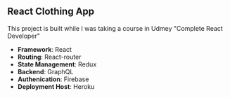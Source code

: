## React Clothing App

This project is built while I was taking a course in Udmey "Complete React Developer"

 - **Framework**: React
 - **Routing**: React-router
 - **State Management**: Redux
 - **Backend**: GraphQL
 - **Authenication**: Firebase
 - **Deployment Host**: Heroku
